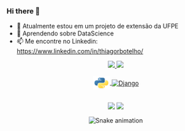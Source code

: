 ### Hi there 👋

- 🔭 Atualmente estou em um projeto de extensão da UFPE
- 🌱 Aprendendo sobre DataScience
- 📫 Me encontre no Linkedin: https://www.linkedin.com/in/thiagorbotelho/

<div align="center">
  <a href="https://github.com/ThiagorBotelho">
  <img height="180em" src="https://github-readme-stats.vercel.app/api?username=ThiagorBotelho&show_icons=true&theme=dracula&include_all_commits=true&count_private=true"/>
  <img height="180em" src="https://github-readme-stats.vercel.app/api/top-langs/?username=ThiagorBotelho&layout=compact&langs_count=7&theme=dracula"/>
</div>

<div style="display: inline_block" align="center"><br>
  <img align="center" alt="Python" height="30" width="40" src="https://raw.githubusercontent.com/devicons/devicon/master/icons/python/python-original.svg">
  <img align="center" alt="Django" height="30" width="40" src="https://cdn.jsdelivr.net/gh/devicons/devicon/icons/django/django-plain.svg">
</div>

 ##
 
<div align="center"> 
  <a href="https://www.linkedin.com/in/thiagorbotelho/" target="_blank"><img src="https://img.shields.io/badge/-LinkedIn-%230077B5?style=for-the-badge&logo=linkedin&logoColor=white" target="_blank"></a> 
  <a href = "mailto:thiagorb2000@gmail.com"><img src="https://img.shields.io/badge/Gmail-D14836?style=for-the-badge&logo=gmail&logoColor=white" target="_blank"></a>

  ![Snake animation](https://github.com/ThiagorBotelho/ThiagorBotelho/blob/output/github-contribution-grid-snake.svg)
 
</div>
